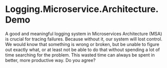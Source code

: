 # Logging.Microservice.Architecture.Demo
A good and meaningful logging system in Microservices Architecture (MSA) is crucial for tracing failures. Because without it, our system will lost control. We would know that something is wrong or broken, but be unable to figure out exactly what, or at least not be able to do that without spending a lot of time searching for the problem. This wasted time can always be spent in better, more productive way. Do you agree?
